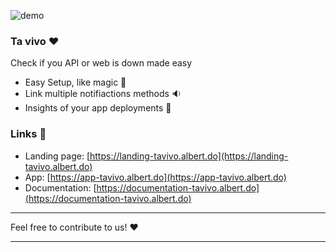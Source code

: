 ![demo](https://njxuriszytyyfwsmdbga.supabase.co/storage/v1/object/public/assets/ta-vivo.jpg?t=2022-07-19T02%3A18%3A00.854Z)

### Ta vivo :heart:

Check if you API or web is down made easy

- Easy Setup, like magic :crystal_ball:
- Link multiple notifiactions methods :sound:
- Insights of your app deployments :rocket:

### Links :paperclip:

- Landing page: [https://landing-tavivo.albert.do](https://landing-tavivo.albert.do)
- App: [https://app-tavivo.albert.do](https://app-tavivo.albert.do)
- Documentation: [https://documentation-tavivo.albert.do](https://documentation-tavivo.albert.do)

---

Feel free to contribute to us! :heart:

---
